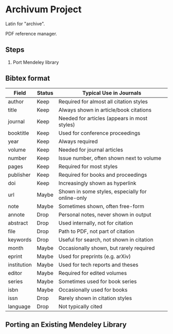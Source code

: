 # Archivum Project

Latin for "archive".

PDF reference manager.

## Steps

1. Port Mendeley library


## Bibtex format

| Field       | Status   | Typical Use in Journals                             |
|-------------|----------|-----------------------------------------------------|
| author      | Keep     | Required for almost all citation styles             |
| title       | Keep     | Always shown in article/book citations              |
| journal     | Keep     | Needed for articles (appears in most styles)        |
| booktitle   | Keep     | Used for conference proceedings                     |
| year        | Keep     | Always required                                     |
| volume      | Keep     | Needed for journal articles                         |
| number      | Keep     | Issue number, often shown next to volume            |
| pages       | Keep     | Required for most styles                            |
| publisher   | Keep     | Required for books and proceedings                  |
| doi         | Keep     | Increasingly shown as hyperlink                     |
| url         | Maybe    | Shown in some styles, especially for online-only    |
| note        | Maybe    | Sometimes shown, often free-form                    |
| annote      | Drop     | Personal notes, never shown in output               |
| abstract    | Drop     | Used internally, not for citation                   |
| file        | Drop     | Path to PDF, not part of citation                   |
| keywords    | Drop     | Useful for search, not shown in citation            |
| month       | Maybe    | Occasionally shown, but rarely required             |
| eprint      | Maybe    | Used for preprints (e.g. arXiv)                     |
| institution | Maybe    | Used for tech reports and theses                    |
| editor      | Maybe    | Required for edited volumes                         |
| series      | Maybe    | Sometimes used for book series                      |
| isbn        | Maybe    | Occasionally used for books                         |
| issn        | Drop     | Rarely shown in citation styles                     |
| language    | Drop     | Not typically cited                                 |


## Porting an Existing Mendeley Library
